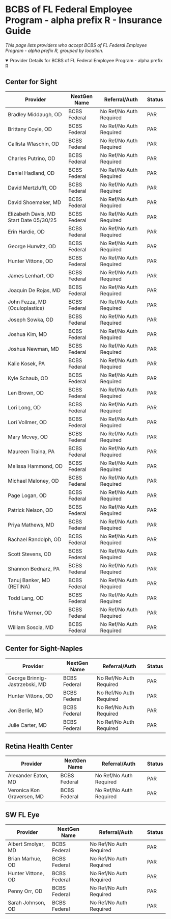 # BCBS of FL Federal Employee Program - alpha prefix R - Insurance Guide

*This page lists providers who accept BCBS of FL Federal Employee Program - alpha prefix R, grouped by location.*

<details open><summary>Provider Details for BCBS of FL Federal Employee Program - alpha prefix R</summary>

## Center for Sight

| Provider | NextGen Name | Referral/Auth | Status |
|----------|-------------|--------------|--------|
| Bradley Middaugh, OD | BCBS Federal | No Ref/No Auth Required | PAR |
| Brittany Coyle, OD | BCBS Federal | No Ref/No Auth Required | PAR |
| Callista Wlaschin, OD | BCBS Federal | No Ref/No Auth Required | PAR |
| Charles Putrino, OD | BCBS Federal | No Ref/No Auth Required | PAR |
| Daniel Hadland, OD | BCBS Federal | No Ref/No Auth Required | PAR |
| David Mertzlufft, OD | BCBS Federal | No Ref/No Auth Required | PAR |
| David Shoemaker, MD | BCBS Federal | No Ref/No Auth Required | PAR |
| Elizabeth Davis, MD                      Start Date 05/30/25 | BCBS Federal | No Ref/No Auth Required | PAR |
| Erin Hardie, OD | BCBS Federal | No Ref/No Auth Required | PAR |
| George Hurwitz, OD | BCBS Federal | No Ref/No Auth Required | PAR |
| Hunter Vittone, OD | BCBS Federal | No Ref/No Auth Required | PAR |
| James Lenhart, OD | BCBS Federal | No Ref/No Auth Required | PAR |
| Joaquin De Rojas, MD | BCBS Federal | No Ref/No Auth Required | PAR |
| John Fezza, MD (Oculoplastics) | BCBS Federal | No Ref/No Auth Required | PAR |
| Joseph Sowka, OD | BCBS Federal | No Ref/No Auth Required | PAR |
| Joshua Kim, MD | BCBS Federal | No Ref/No Auth Required | PAR |
| Joshua Newman, MD | BCBS Federal | No Ref/No Auth Required | PAR |
| Kalie Kosek, PA | BCBS Federal | No Ref/No Auth Required | PAR |
| Kyle Schaub, OD | BCBS Federal | No Ref/No Auth Required | PAR |
| Len Brown, OD | BCBS Federal | No Ref/No Auth Required | PAR |
| Lori Long, OD | BCBS Federal | No Ref/No Auth Required | PAR |
| Lori Vollmer, OD | BCBS Federal | No Ref/No Auth Required | PAR |
| Mary Mcvey, OD | BCBS Federal | No Ref/No Auth Required | PAR |
| Maureen Traina, PA | BCBS Federal | No Ref/No Auth Required | PAR |
| Melissa Hammond, OD | BCBS Federal | No Ref/No Auth Required | PAR |
| Michael Maloney, OD | BCBS Federal | No Ref/No Auth Required | PAR |
| Page Logan, OD | BCBS Federal | No Ref/No Auth Required | PAR |
| Patrick Nelson, OD | BCBS Federal | No Ref/No Auth Required | PAR |
| Priya Mathews, MD | BCBS Federal | No Ref/No Auth Required | PAR |
| Rachael Randolph, OD | BCBS Federal | No Ref/No Auth Required | PAR |
| Scott Stevens, OD | BCBS Federal | No Ref/No Auth Required | PAR |
| Shannon Bednarz, PA | BCBS Federal | No Ref/No Auth Required | PAR |
| Tanuj Banker, MD (RETINA) | BCBS Federal | No Ref/No Auth Required | PAR |
| Todd Lang, OD | BCBS Federal | No Ref/No Auth Required | PAR |
| Trisha Werner, OD | BCBS Federal | No Ref/No Auth Required | PAR |
| William Soscia, MD | BCBS Federal | No Ref/No Auth Required | PAR |

## Center for Sight-Naples

| Provider | NextGen Name | Referral/Auth | Status |
|----------|-------------|--------------|--------|
| George Brinnig-Jastrzebski, MD | BCBS Federal | No Ref/No Auth Required | PAR |
| Hunter Vittone, OD | BCBS Federal | No Ref/No Auth Required | PAR |
| Jon Berlie, MD | BCBS Federal | No Ref/No Auth Required | PAR |
| Julie Carter, MD | BCBS Federal | No Ref/No Auth Required | PAR |

## Retina Health Center

| Provider | NextGen Name | Referral/Auth | Status |
|----------|-------------|--------------|--------|
| Alexander Eaton, MD | BCBS Federal | No Ref/No Auth Required | PAR |
| Veronica Kon Graversen, MD | BCBS Federal | No Ref/No Auth Required | PAR |

## SW FL Eye

| Provider | NextGen Name | Referral/Auth | Status |
|----------|-------------|--------------|--------|
| Albert Smolyar, MD | BCBS Federal | No Ref/No Auth Required | PAR |
| Brian Marhue, OD | BCBS Federal | No Ref/No Auth Required | PAR |
| Hunter Vittone, OD | BCBS Federal | No Ref/No Auth Required | PAR |
| Penny Orr, OD | BCBS Federal | No Ref/No Auth Required | PAR |
| Sarah Johnson, OD | BCBS Federal | No Ref/No Auth Required | PAR |

</details>


